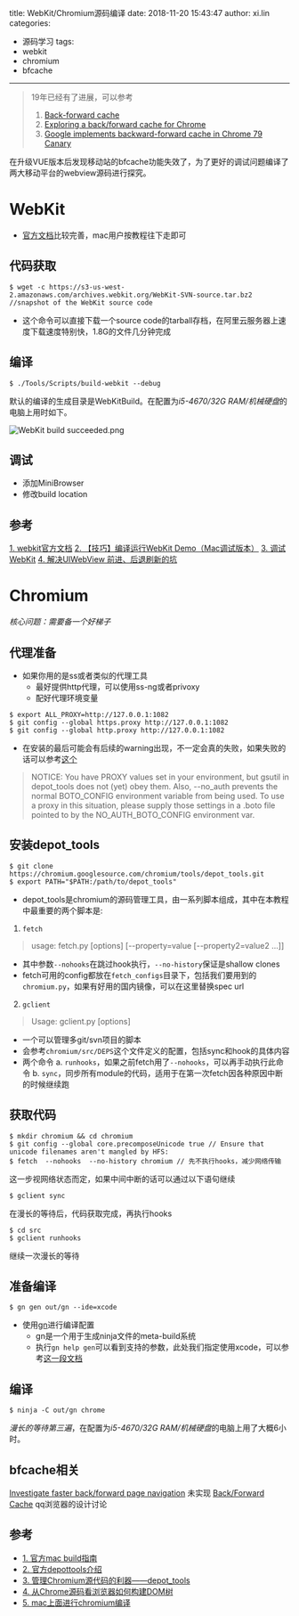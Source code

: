 title: WebKit/Chromium源码编译
date: 2018-11-20 15:43:47
author: xi.lin
categories:
- 源码学习
tags:
- webkit
- chromium
- bfcache
---

> 19年已经有了进展，可以参考
> 1. [Back-forward cache](https://www.chromestatus.com/feature/5815270035685376)
> 2. [Exploring a back/forward cache for Chrome](https://developers.google.com/web/updates/2019/02/back-forward-cache)
> 3. [Google implements backward-forward cache in Chrome 79 Canary](https://www.ghacks.net/2019/09/20/google-implements-backward-forward-cache-in-chrome-79-canary/)

在升级VUE版本后发现移动站的bfcache功能失效了，为了更好的调试问题编译了两大移动平台的webview源码进行探究。
<!-- more -->

# WebKit

* [官方文档](https://webkit.org/getting-started/)比较完善，mac用户按教程往下走即可

## 代码获取
```
$ wget -c https://s3-us-west-2.amazonaws.com/archives.webkit.org/WebKit-SVN-source.tar.bz2  //snapshot of the WebKit source code
```
- 这个命令可以直接下载一个source code的tarball存档，在阿里云服务器上速度下载速度特别快，1.8G的文件几分钟完成

## 编译
```
$ ./Tools/Scripts/build-webkit --debug
```
默认的编译的生成目录是WebKitBuild。在配置为*i5-4670/32G RAM/机械硬盘*的电脑上用时如下。

![WebKit build succeeded.png](https://upload-images.jianshu.io/upload_images/722899-cce4876063f08346.png?imageMogr2/auto-orient/strip%7CimageView2/2/w/1240)

## 调试
- 添加MiniBrowser
- 修改build location


## 参考
[1. webkit官方文档](https://webkit.org/getting-started/)
[2. 【技巧】编译运行WebKit Demo（Mac调试版本）](https://www.jianshu.com/p/84ef19c5af2d)
[3. 调试 WebKit](https://zhuanlan.zhihu.com/p/26144355)
[4. 解决UIWebView 前进、后退刷新的坑](https://blog.csdn.net/wadahana/article/details/50168643)

# Chromium

*核心问题：需要备一个好梯子*
## 代理准备
- 如果你用的是ss或者类似的代理工具
  * 最好提供http代理，可以使用ss-ng或者privoxy
  * 配好代理环境变量
```
$ export ALL_PROXY=http://127.0.0.1:1082
$ git config --global https.proxy http://127.0.0.1:1082
$ git config --global http.proxy http://127.0.0.1:1082
```
  * 在安装的最后可能会有后续的warning出现，不一定会真的失败，如果失败的话可以参考[这个](https://github.com/ChenYilong/WebRTC/blob/master/WebRTC%E5%9C%A8iOS%E7%AB%AF%E7%9A%84%E5%AE%9E%E7%8E%B0/WebRTC%E5%9C%A8iOS%E7%AB%AF%E7%9A%84%E5%AE%9E%E7%8E%B0.md)
>  NOTICE: You have PROXY values set in your environment, but gsutil in depot_tools does not (yet) obey them. Also, --no_auth prevents the normal BOTO_CONFIG environment variable from being used. To use a proxy in this situation, please supply those settings in a .boto file pointed to by the NO_AUTH_BOTO_CONFIG environment var.


## 安装depot_tools
```
$ git clone https://chromium.googlesource.com/chromium/tools/depot_tools.git
$ export PATH="$PATH:/path/to/depot_tools"
```
- depot_tools是chromium的源码管理工具，由一系列脚本组成，其中在本教程中最重要的两个脚本是:
1. `fetch`
> usage: fetch.py [options] <config> [--property=value [--property2=value2 ...]]
  - 其中参数`--nohooks`在跳过hook执行，`--no-history`保证是shallow clones
  - fetch可用的config都放在`fetch_configs`目录下，包括我们要用到的`chromium.py`，如果有好用的国内镜像，可以在这里替换spec url
2. `gclient`
> Usage: gclient.py <command> [options]
  - 一个可以管理多git/svn项目的脚本
  - 会参考`chromium/src/DEPS`这个文件定义的配置，包括sync和hook的具体内容
  - 两个命令
  a. `runhooks`，如果之前fetch用了`--nohooks`，可以再手动执行此命令
  b. `sync`，同步所有module的代码，适用于在第一次fetch因各种原因中断的时候继续跑

## 获取代码
```
$ mkdir chromium && cd chromium
$ git config --global core.precomposeUnicode true // Ensure that unicode filenames aren't mangled by HFS:
$ fetch  --nohooks  --no-history chromium // 先不执行hooks，减少网络传输
```
这一步视网络状态而定，如果中间中断的话可以通过以下语句继续
```
$ gclient sync
```
在漫长的等待后，代码获取完成，再执行hooks
```
$ cd src
$ gclient runhooks
```
继续一次漫长的等待

## 准备编译
```
$ gn gen out/gn --ide=xcode
```
- 使用[gn](https://chromium.googlesource.com/chromium/src/tools/gn/)进行编译配置
  * gn是一个用于生成ninja文件的meta-build系统
  * 执行`gn help gen`可以看到支持的参数，此处我们指定使用xcode，可以参考[这一段文档](https://chromium.googlesource.com/chromium/src/+/master/docs/mac_build_instructions.md#using-xcode_ninja-hybrid)
 
## 编译
```
$ ninja -C out/gn chrome
```
*漫长的等待第三遍*，在配置为*i5-4670/32G RAM/机械硬盘*的电脑上用了大概6小时。

## bfcache相关
[Investigate faster back/forward page navigation](https://bugs.chromium.org/p/chromium/issues/detail?id=511340) 未实现
[Back/Forward Cache](https://docs.google.com/document/d/13ZlBgcA4X-AEbe6Xt4OdY9rVhYwFfeXVC1KndFufrfA) qq浏览器的设计讨论

## 参考
* [1. 官方mac build指南](https://chromium.googlesource.com/chromium/src/+/master/docs/mac_build_instructions.md)
* [2. 官方depottools介绍](https://dev.chromium.org/developers/how-tos/depottools)
* [3. 管理Chromium源代码的利器——depot_tools](http://gclxry.com/use-depot_tools-to-manage-chromium-source/)
* [4. 从Chrome源码看浏览器如何构建DOM树](https://zhuanlan.zhihu.com/p/24911872)
* [5. mac上面进行chromium编译](https://www.jianshu.com/p/4ba1d2275767)
